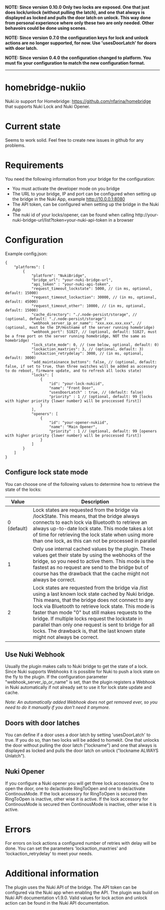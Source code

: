 **NOTE: Since version 0.10.0 Only two locks are exposed. One that just does lock/unlock (without pulling the latch), and one that always is 
displayed as locked and pulls the door latch on unlock. This way done from personal experience where only these two are only needed. Other behavoirs
could be done using scenes.**

**NOTE: Since version 0.7.0 the configuration keys for lock and unlock actions are no longer supported, for now. Use 'usesDoorLatch' for doors with door latch.**

**NOTE: Since version 0.4.0 the configuration changed to platform. You must fix your configuration to match the new configuration format.**

***
# homebridge-nukiio
Nuki.io support for Homebridge: https://github.com/nfarina/homebridge that supports Nuki Lock and Nuki Opener.

# Current state
Seems to work solid. Feel free to create new issues in github for any problems.

# Requirements
You need the following information from your bridge for the configuration:
- You must activate the developer mode on you bridge
- The URL to your bridge, IP and port can be configured when setting up the bridge in the Nuki App, example http://10.0.0.1:8080
- The API token, can be configured when setting up the bridge in the Nuki App
- The nuki id of your locks/opener, can be found when calling http://your-nuki-bridge-url/list?token=your-nuki-api-token in a browser

# Configuration
Example config.json:

    {
        "platforms": [
            {
                "platform": "NukiBridge",
                "bridge_url": "your-nuki-bridge-url",
                "api_token" : "your-nuki-api-token",
                "request_timeout_lockstate": 5000, // (in ms, optional, default: 15000)
                "request_timeout_lockaction": 30000, // (in ms, optional, default: 45000)
                "request_timeout_other": 10000, // (in ms, optional, default: 15000)
                "cache_directory": "./.node-persist/storage", // (optional, default: "./.node-persist/storage")
                "webhook_server_ip_or_name": "xxx.xxx.xxx.xxx", // (optional, must be the IP/Hostname of the server running homebridge)
                "webhook_port": 51827, // (optional, default: 51827, must be a free port on the server running homebridge, NOT the same as homebridge)
                "lock_state_mode": 0, // (see below, optional, default: 0)
                "lockaction_maxtries": 3, // (optional, default: 3)
                "lockaction_retrydelay": 3000, // (in ms, optional, default: 3000)
                "add_maintainance_buttons": false, // (optional, default: false, if set to true, than three switches will be added as accessory to do reboot, firmware update, and to refresh all locks state)
                "locks": [
                    {
                        "id": "your-lock-nukiid",
                        "name": "Front Door",
                        "usesDoorLatch" : true, // (default: false)
                        "priority" : 1 // (optional, default: 99 [locks with higher priority {lower number} will be proccessed first])
                    }
                ],
                "openers": [
                    {
                        "id": "your-opener-nukiid",
                        "name": "Main Opener",
                        "priority" : 1 // (optional, default: 99 [openers with higher priority {lower number} will be proccessed first])
                    }
                ]
            }
        ]
    }

## Configure lock state mode
You can choose one of the following values to determine how to retrieve the state of the locks:

|Value| Description|
|-|-|
|0 (default)| Lock states are requested from the bridge via /lockState. This means, that the bridge always connects to each lock via Bluetooth to retrieve an always up-to-date lock state. This mode takes a lot of time for retrieving the lock state when using more than one lock, as this can not be processed in parallel|
|1| Only use internal cached values by the plugin. These values get their state by using the webhooks of the bridge, so you need to active them. This mode is the fastest as no request are send to the bridge but of course has the drawback that the cache might not always be correct.|
|2| Lock states are requested from the bridge via /list using a last known lock state cached by Nuki bridge. This means, that the bridge does not connect to any lock via Bluetooth to retrieve lock state. This mode is faster than mode "0" but still makes requests to the bridge. If multiple locks request the lockstate in parallel than only one request is sent to bridge for all locks. The drawback is, that the last known state might not always be correct.|

## Use Nuki Webhook
Usually the plugin makes calls to Nuki bridge to get the state of a lock. Since Nuki supports Webhooks it is possible for Nuki to push a lock state on the fly to the plugin.
If the configuration parameter "webhook_server_ip_or_name" is set, than the plugin registers a Webhook in Nuki automatically if not already set to use it for lock state update and cache.

*Note: An automatically added Webhook does not get removed ever, so you need to do it manually if you don't need it anymore.*

## Doors with door latches
You can define if a door uses a door latch by setting 'usesDoorLatch' to true. If you do so, than two locks will be added to homekit. One that unlocks the door without
pulling the door latch ("lockname") and one that always is displayed as locked and pulls the door latch on unlock ("lockname ALWAYS Unlatch").

## Nuki Opener
If you configure a Nuki opener you will get three lock accessories. One to open the door, one to de/activate RingToOpen and one to de/activate ContinousMode.
If the lock accessory for RingToOpen is secured then RingToOpen is inactive, other wise it is active.
If the lock accessory for ContinousMode is secured then ContinousMode is inactive, other wise it is active.

# Errors
For errors on lock actions a configured number of retries with delay will be done. You can set the parameters 'lockaction_maxtries' and 'lockaction_retrydelay' to meet your needs.

# Additional information
The plugin uses the Nuki API of the bridge. The API token can be configured via the Nuki app when enabling the API.
The plugin was build on Nuki API documentation v1.9.0. Valid values for lock action and unlock action can be found in the Nuki API documentation.